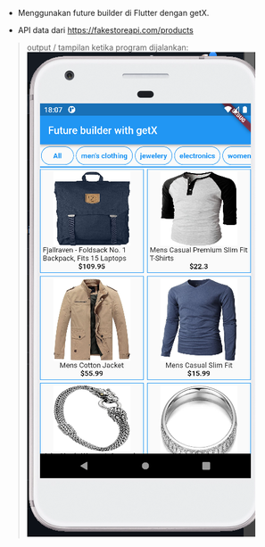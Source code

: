 - Menggunakan future builder di Flutter dengan getX.

- API data dari https://fakestoreapi.com/products

> output / tampilan ketika program dijalankan: <br>
![alt text](https://github.com/idekorslet/Belajar-Flutter/blob/main/Future%20Builder%20%2B%20GetX/output.png)

